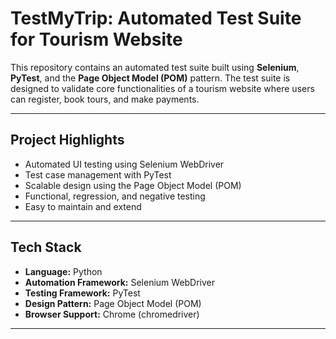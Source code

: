#  TestMyTrip: Automated Test Suite for Tourism Website

This repository contains an automated test suite built using **Selenium**, **PyTest**, and the **Page Object Model (POM)** pattern. The test suite is designed to validate core functionalities of a tourism website where users can register, book tours, and make payments.

---

##  Project Highlights

-  Automated UI testing using Selenium WebDriver
-  Test case management with PyTest
-  Scalable design using the Page Object Model (POM)
-  Functional, regression, and negative testing
-  Easy to maintain and extend

---

##  Tech Stack

- **Language:** Python
- **Automation Framework:** Selenium WebDriver
- **Testing Framework:** PyTest
- **Design Pattern:** Page Object Model (POM)
- **Browser Support:** Chrome (chromedriver)

---


